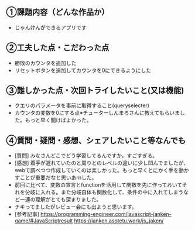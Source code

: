 ## ①課題内容（どんな作品か）
- じゃんけんができるアプリです
## ②工夫した点・こだわった点
- 勝敗のカウンタを追加した
- リセットボタンを追加してカウンタを0にできるようにした

## ③難しかった点・次回トライしたいこと(又は機能)
- クエリのパラメータを事前に取得すること(queryselecter)
- カウンタの変数を0にする点※チューターしんまろさんに教えてもらいました。もっと早く聞けばよかった。

## ④質問・疑問・感想、シェアしたいこと等なんでも
- [質問] みなさんどこでどう学習してるんですか。すごすぎる。
- [感想] 着手が遅れていたのと周りとのレベルの違いに少し凹んでましたが、webで調べつつ作成していくのは楽しかった。もっと早くとにかく手を動かすことが重要だなと思いあｍした。
- 前回に比べて、変数の宣言とfunctionを活用して関数を先に作っておいてそれを分岐に入れる。また分岐自体も関数化して、条件の中に入れてしまうなど一連の理解がとても深まりました。
- チキってましたがレビュー会にも出ようと思います。
- [参考記事] 
 https://programming-engineer.com/javascript-janken-game/#JavaScriptresult
 https://janken.asotetu.work/js_jaken/
